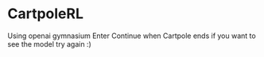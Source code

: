 # CartpoleRL
Using openai gymnasium
Enter Continue when Cartpole ends if you want to see the model try again :)
